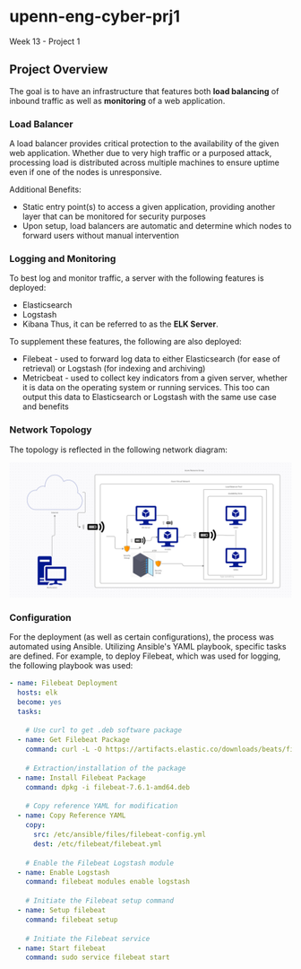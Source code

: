 # upenn-eng-cyber-prj1
Week 13 - Project 1

## Project  Overview

The goal is to have an infrastructure that features both **load balancing** of inbound traffic as well as **monitoring** of a web application.

### Load Balancer
A load balancer provides critical protection to the availability of the given web application. Whether due to very high traffic or a purposed attack, processing load is distributed across multiple machines to ensure uptime even if one of the nodes is unresponsive.

Additional Benefits:
- Static entry point(s) to access a given application, providing another layer that can be monitored for security purposes
- Upon setup, load balancers are automatic and determine which nodes to forward users without manual intervention

### Logging and Monitoring
To best log and monitor traffic, a server with the following features is deployed:
- Elasticsearch
- Logstash
- Kibana
Thus, it can be referred to as the **ELK Server**.

To supplement these features, the following are also deployed:
- Filebeat - used to forward log data to either Elasticsearch (for ease of retrieval) or Logstash (for indexing and archiving)
- Metricbeat - used to collect key indicators from a given server, whether it is data on the operating system or running services. This too can output this data to Elasticsearch or Logstash with the same use case and benefits

### Network Topology

The topology is reflected in the following network diagram: 

![Net_Topology](Capture.PNG)

### Configuration

For the deployment (as well as certain configurations), the process was automated using Ansible. Utilizing Ansible's YAML playbook, specific tasks are defined. For example, to deploy Filebeat, which was used for logging, the following playbook was used:

```yml
- name: Filebeat Deployment
  hosts: elk
  become: yes
  tasks:

    # Use curl to get .deb software package
  - name: Get Filebeat Package
    command: curl -L -O https://artifacts.elastic.co/downloads/beats/filebeat/filebeat-7.6.1-amd64.deb

    # Extraction/installation of the package
  - name: Install Filebeat Package
    command: dpkg -i filebeat-7.6.1-amd64.deb

    # Copy reference YAML for modification
  - name: Copy Reference YAML
    copy:
      src: /etc/ansible/files/filebeat-config.yml
      dest: /etc/filebeat/filebeat.yml
 
    # Enable the Filebeat Logstash module
  - name: Enable Logstash
    command: filebeat modules enable logstash

    # Initiate the Filebeat setup command
  - name: Setup filebeat
    command: filebeat setup

    # Initiate the Filebeat service
  - name: Start filebeat
    command: sudo service filebeat start
  ```

